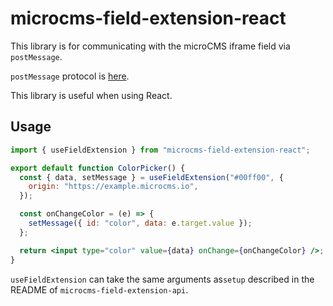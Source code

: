 # microcms-field-extension-react

This library is for communicating with the microCMS iframe field via `postMessage`.

`postMessage` protocol is [here](https://document.microcms.io/manual/field-extension).

This library is useful when using React.

## Usage

```jsx
import { useFieldExtension } from "microcms-field-extension-react";

export default function ColorPicker() {
  const { data, setMessage } = useFieldExtension("#00ff00", {
    origin: "https://example.microcms.io",
  });

  const onChangeColor = (e) => {
    setMessage({ id: "color", data: e.target.value });
  };

  return <input type="color" value={data} onChange={onChangeColor} />;
}
```

`useFieldExtension` can take the same arguments as`setup` described in the README of `microcms-field-extension-api`.
